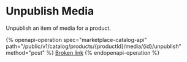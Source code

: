 # Unpublish Media

Unpublish an item of media for a product.

{% openapi-operation spec="marketplace-catalog-api" path="/public/v1/catalog/products/{productId}/media/{id}/unpublish" method="post" %}
[Broken link](broken-reference)
{% endopenapi-operation %}
